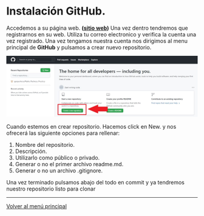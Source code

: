 # Instalación GitHub.

Accedemos a su página web. **([sitio web](https://github.com/))** Una vez dentro tendremos que registrarnos en su web. Utiliza tu correo electronico y verifica la cuenta una vez registrado. Una vez tengamos nuestra cuenta nos dirigimos al menu principal de **GitHub** y pulsamos a crear nuevo repositorio.

![Imagen descarga](/img/imagen_3.JPG)

Cuando estemos en crear repositorio. Hacemos click en New. y nos ofrecerá las siguiente opciones para rellenar:

1. Nombre del repositorio.
2. Descripción.
3. Utilizarlo como público o privado.
4. Generar o no el primer archivo readme.md.
5. Generar o no un archivo .gitignore.

Una vez terminado pulsamos abajo del todo en commit y ya tendremos nuestro repositorio listo para clonar

---

[Volver al menú principal](/readme.md)